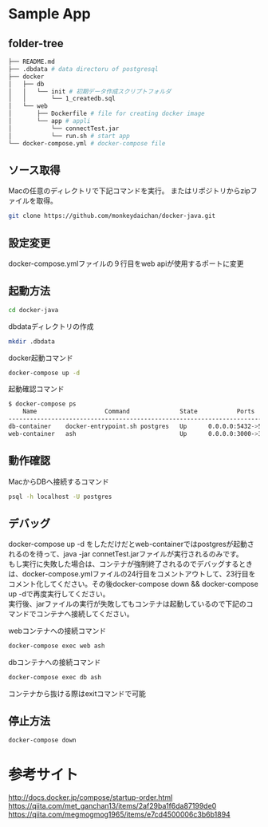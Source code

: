 # Sample App

## folder-tree

```bash
├── README.md
├── .dbdata # data directoru of postgresql
├── docker
│   ├── db
│   │   └── init # 初期データ作成スクリプトフォルダ
│   │       └── 1_createdb.sql
│   └── web
│       ├── Dockerfile # file for creating docker image
│       └── app # appli
│           └── connectTest.jar
│           └── run.sh # start app
└── docker-compose.yml # docker-compose file
```

## ソース取得
Macの任意のディレクトリで下記コマンドを実行。
またはリポジトリからzipファイルを取得。
```bash
git clone https://github.com/monkeydaichan/docker-java.git
```

## 設定変更
docker-compose.ymlファイルの９行目をweb apiが使用するポートに変更

## 起動方法

```bash
cd docker-java
```

dbdataディレクトリの作成

```bash
mkdir .dbdata
```

docker起動コマンド
```bash
docker-compose up -d
```

起動確認コマンド
```bash
$ docker-compose ps
    Name                   Command              State           Ports
------------------------------------------------------------------------------
db-container    docker-entrypoint.sh postgres   Up      0.0.0.0:5432->5432/tcp
web-container   ash                             Up      0.0.0.0:3000->3000/tcp
```

## 動作確認
MacからDBへ接続するコマンド

```bash
psql -h localhost -U postgres
```

## デバッグ
docker-compose up -d をしただけだとweb-containerではpostgresが起動されるのを待って、java -jar connetTest.jarファイルが実行されるのみです。  
もし実行に失敗した場合は、コンテナが強制終了されるのでデバッグするときは、docker-compose.ymlファイルの24行目をコメントアウトして、23行目をコメント化してください。その後docker-compose down && docker-compose up -dで再度実行してください。  
実行後、jarファイルの実行が失敗してもコンテナは起動しているので下記のコマンドでコンテナへ接続してください。

webコンテナへの接続コマンド
```bash
docker-compose exec web ash
```

dbコンテナへの接続コマンド
```bash
docker-compose exec db ash
```

コンテナから抜ける際はexitコマンドで可能

## 停止方法

```bash
docker-compose down
```

# 参考サイト
http://docs.docker.jp/compose/startup-order.html
https://qiita.com/met_ganchan13/items/2af29ba1f6da87199de0
https://qiita.com/megmogmog1965/items/e7cd4500006c3b6b1894